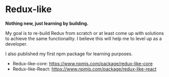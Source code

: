 # Redux-like

**Nothing new, just learning by building.**

My goal is to re-build Redux from scratch or at least come up with solutions to achieve the same functionality.
I believe this will help me to level up as a developer.

I also published my first npm package for learning purposes.
- Redux-like-core: https://www.npmjs.com/package/redux-like-core
- Redux-like-React: https://www.npmjs.com/package/redux-like-react
